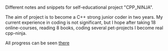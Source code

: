 Different notes and snippets for self-educational project "CPP_NINJA".


The aim of project is to become a C++ strong junior coder in two years. My current experience in coding is not significant, but I hope after taking 18 online-courses, reading 8 books, coding several pet-projects I become real cpp-ninja.


All progress can be seen [there](https://docs.google.com/spreadsheets/d/1MTt-SP3SUsbasxph1lfZCVc52_h4S8i_w5aEH54MtIU/edit?usp=sharing)
